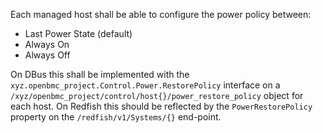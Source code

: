 Each managed host shall be able to configure the power policy between:

- Last Power State (default)
- Always On
- Always Off

On DBus this shall be implemented with the
`xyz.openbmc_project.Control.Power.RestorePolicy` interface on a
`/xyz/openbmc_project/control/host{}/power_restore_policy` object for each host.
On Redfish this should be reflected by the `PowerRestorePolicy` property on the
`/redfish/v1/Systems/{}` end-point.
